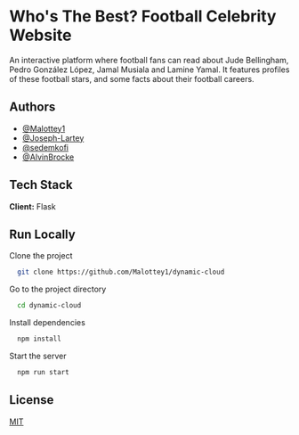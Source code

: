 
# Who's The Best? Football Celebrity Website
An interactive platform where football fans can read about Jude Bellingham, Pedro González López, Jamal Musiala and Lamine Yamal. It features profiles of these football stars, and some facts about their football careers.


## Authors

- [@Malottey1](https://github.com/Malottey1)
- [@Joseph-Lartey](https://github.com/Joseph-Lartey)
- [@sedemkofi](https://github.com/sedemkofi)
- [@AlvinBrocke](https://github.com/AlvinBrocke )


## Tech Stack

**Client:** Flask


## Run Locally

Clone the project

```bash
  git clone https://github.com/Malottey1/dynamic-cloud
```

Go to the project directory

```bash
  cd dynamic-cloud
```

Install dependencies

```bash
  npm install
```

Start the server

```bash
  npm run start
```
## License

[MIT](https://choosealicense.com/licenses/mit/)
